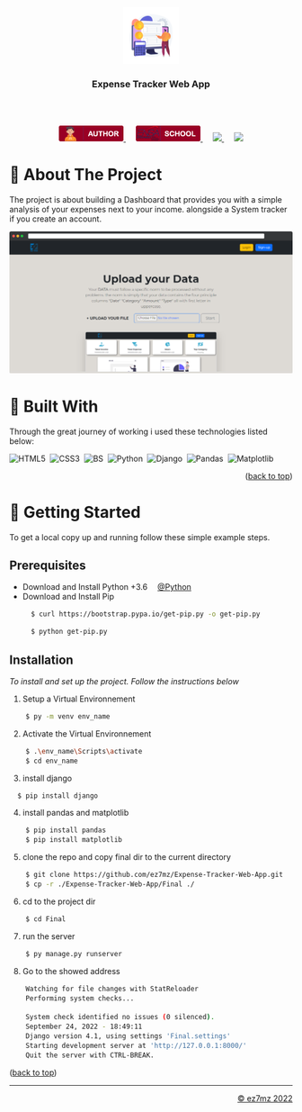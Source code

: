 <!-- PROJECT HEADER -->
<div align="center" id="top">
    <a href="">
    <img src="./srcs/assets/exp-banner.png" alt="Logo" width="100">
    </a>
    <h3 align="center">Expense Tracker Web App</h3>
    <br />
    <br />
    <p align="center">
        <a href="https://ez7mz.me" target="_blank">
                <img src="./srcs/assets/badge-author.png" alt="School">
        </a>&emsp;
        <a href="https://ensak.usms.ac.ma/ensak/" target="_blank">
                <img src="./srcs/assets/badge-school.png" alt="School">
        </a>&emsp;
        <a href="https://www.linkedin.com/in/ez7mz/" target="_blank">
            <img src="https://img.shields.io/badge/linkedin-%230077B5.svg?style=for-the-badge&logo=linkedin&logoColor=white">
        </a>&emsp;
        <a href="https://www.instagram.com/ez7m.z/" target="_blank">
            <img src="https://img.shields.io/badge/Instagram-%23E4405F.svg?style=for-the-badge&logo=Instagram&logoColor=white">
        </a>
    </p>
</div>

<!-- ABOUT THE PROJECT -->
# 📄 About The Project
The project is about building a Dashboard that provides you with a simple analysis of your expenses next to your income. alongside a System tracker if you create an account.

<img src="./srcs/view.png">

# 🧮 Built With

Through the great journey of working i used these technologies listed below:

![HTML5](https://img.shields.io/badge/HTML5-E34F26?style=for-the-badge&logo=html5&logoColor=white)
&nbsp;![CSS3](https://img.shields.io/badge/CSS3-1572B6?style=for-the-badge&logo=css3&logoColor=white)
&nbsp;![BS](https://img.shields.io/badge/Bootstrap-563D7C?style=for-the-badge&logo=bootstrap&logoColor=white)
&nbsp;![Python](https://img.shields.io/badge/python-3670A0?style=for-the-badge&logo=python&logoColor=ffdd54)
&nbsp;![Django](https://img.shields.io/badge/django-%23092E20.svg?style=for-the-badge&logo=django&logoColor=white)
&nbsp;![Pandas](https://img.shields.io/badge/pandas-%23150458.svg?style=for-the-badge&logo=pandas&logoColor=white)
&nbsp;![Matplotlib](https://img.shields.io/badge/Matplotlib-%23#ffffff.svg?style=for-the-badge&logo=Matplotlib&logoColor=white)

<p align="right">(<a href="#top">back to top</a>)</p>

<!-- GETTING STARTED -->
# 🏁 Getting Started

To get a local copy up and running follow these simple example steps.

## Prerequisites

- Download and Install Python +3.6 &emsp;[@Python](https://www.python.org/downloads/)
- Download and Install Pip
  ```sh
    $ curl https://bootstrap.pypa.io/get-pip.py -o get-pip.py
  ```
  ```sh
    $ python get-pip.py
  ```
## Installation

_To install and set up the project. Follow the instructions below_
1. Setup a Virtual Environnement
```sh
    $ py -m venv env_name
```
2. Activate the Virtual Environnement
```sh
    $ .\env_name\Scripts\activate
    $ cd env_name
```
3. install django
```sh
  $ pip install django
```
4. install pandas and matplotlib
```sh
    $ pip install pandas
    $ pip install matplotlib
```
5. clone the repo and copy final dir to the current directory
```sh
    $ git clone https://github.com/ez7mz/Expense-Tracker-Web-App.git
    $ cp -r ./Expense-Tracker-Web-App/Final ./
```
6. cd to the project dir
```sh
    $ cd Final
```
7. run the server
```sh
    $ py manage.py runserver
```
8. Go to the showed address
```sh
    Watching for file changes with StatReloader
    Performing system checks...

    System check identified no issues (0 silenced).
    September 24, 2022 - 18:49:11
    Django version 4.1, using settings 'Final.settings'
    Starting development server at 'http://127.0.0.1:8000/'
    Quit the server with CTRL-BREAK.
```
<p align="left">(<a href="#top">back to top</a>)</p>

---
<p align="right">
    <a href="https://ez7mz.me/">&copy; ez7mz 2022</a>
</p>
